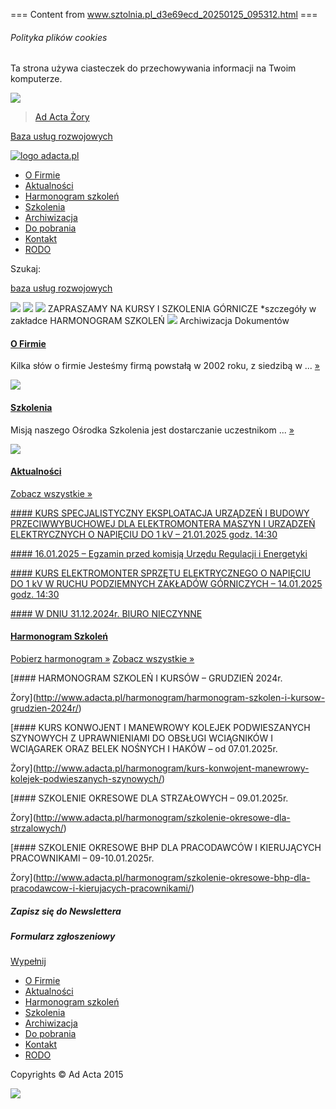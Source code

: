 === Content from www.sztolnia.pl_d3e69ecd_20250125_095312.html ===

###### Polityka plików cookies

Ta strona używa ciasteczek do przechowywania informacji na Twoim komputerze.

![](http://www.adacta.pl/2015/wp-content/themes/adacta-theme//img/fb-btn.png)
> [Ad Acta Żory](https://www.facebook.com/adactazory)

[Baza usług rozwojowych](http://www.adacta.pl/od-wrzesnia-fundusze-unijne-na-szkolenia/)

[![logo adacta.pl](http://www.adacta.pl/2015/wp-content/themes/adacta-theme/img/logo.png)](http://www.adacta.pl/ "adacta.pl")

* [O Firmie](http://www.adacta.pl/o-firmie/)
* [Aktualności](http://www.adacta.pl/aktualnosci/)
* [Harmonogram szkoleń](http://www.adacta.pl/harmonogram-szkolen/)
* [Szkolenia](http://www.adacta.pl/szkolenia/)
* [Archiwizacja](http://www.adacta.pl/archiwizacja/wspolpraca/)
* [Do pobrania](http://www.adacta.pl/do-pobrania/)
* [Kontakt](http://www.adacta.pl/dane-kontaktowe/)
* [RODO](http://www.adacta.pl/2015/wp-content/uploads/2015/07/Klauzula-informacyjna-dotyczaca-ochrony-danych-osob-fizycznych.pdf)

Szukaj:

[baza usług rozwojowych](http://www.adacta.pl/od-wrzesnia-fundusze-unijne-na-szkolenia/)

   ![](http://www.adacta.pl/2015/wp-content/uploads/2015/09/14033207_s-1280x600.jpg)  ![](http://www.adacta.pl/2015/wp-content/uploads/2015/09/14033207_s-1280x600.jpg)  ![](http://www.adacta.pl/2015/wp-content/uploads/2021/12/adacta_-1280x600.jpg)  ZAPRASZAMY
 NA KURSY
 I SZKOLENIA GÓRNICZE \*szczegóły w zakładce HARMONOGRAM SZKOLEŃ    ![](http://www.adacta.pl/2015/wp-content/uploads/2016/09/iserg101100002-1280x600.jpg)  Archiwizacja Dokumentów

#### [O Firmie](http://www.adacta.pl/o-firmie/)

Kilka słów o firmie Jesteśmy firmą powstałą w 2002 roku, z siedzibą w ... [»](http://www.adacta.pl/o-firmie/)

![](http://www.adacta.pl/2015/wp-content/uploads/2015/07/Fotolia_51126459_L-250x250.jpg)

#### [Szkolenia](http://www.adacta.pl/szkolenia/)

Misją naszego Ośrodka Szkolenia jest dostarczanie uczestnikom ... [»](http://www.adacta.pl/szkolenia/)

![](http://www.adacta.pl/2015/wp-content/uploads/2015/07/training.jpg)

#### [Aktualności](/2015/aktualnosci)

[Zobacz wszystkie »](/2015/aktualnosci)

[#### KURS SPECJALISTYCZNY EKSPLOATACJA URZĄDZEŃ I BUDOWY PRZECIWWYBUCHOWEJ DLA ELEKTROMONTERA MASZYN I URZĄDZEŃ ELEKTRYCZNYCH O NAPIĘCIU DO 1 kV – 21.01.2025 godz. 14:30](http://www.adacta.pl/kurs-specjalistyczny-eksploatacja-urzadzen-i-budowy-przeciwwybuchowej-dla-elektronontera-pow-1-kv-08-04-2024-2-2/)

[#### 16.01.2025 – Egzamin przed komisją Urzędu Regulacji i Energetyki](http://www.adacta.pl/w-dniu-02-05-2022r-biuro-nieczynne-3-2-2-3-4/)

[#### KURS ELEKTROMONTER SPRZĘTU ELEKTRYCZNEGO O NAPIĘCIU DO 1 kV W RUCHU PODZIEMNYCH ZAKŁADÓW GÓRNICZYCH – 14.01.2025 godz. 14:30](http://www.adacta.pl/kurs-specjalistyczny-eksploatacja-urzadzen-i-budowy-przeciwwybuchowej-dla-elektronontera-pow-1-kv-08-04-2024-2-2-2/)

[#### W DNIU 31.12.2024r. BIURO NIECZYNNE](http://www.adacta.pl/w-dniu-02-05-2022r-biuro-nieczynne-3-2-2-3-4-2/)

#### [Harmonogram Szkoleń](/2015/harmonogram)

[Pobierz harmonogram »](/2015/harmonogram)
[Zobacz wszystkie »](/2015/harmonogram)

[#### HARMONOGRAM SZKOLEŃ I KURSÓW – GRUDZIEŃ 2024r.

Żory](http://www.adacta.pl/harmonogram/harmonogram-szkolen-i-kursow-grudzien-2024r/)

[#### KURS KONWOJENT I MANEWROWY KOLEJEK PODWIESZANYCH SZYNOWYCH Z UPRAWNIENIAMI DO OBSŁUGI WCIĄGNIKÓW I WCIĄGAREK ORAZ BELEK NOŚNYCH I HAKÓW – od 07.01.2025r.

Żory](http://www.adacta.pl/harmonogram/kurs-konwojent-manewrowy-kolejek-podwieszanych-szynowych/)

[#### SZKOLENIE OKRESOWE DLA STRZAŁOWYCH – 09.01.2025r.

Żory](http://www.adacta.pl/harmonogram/szkolenie-okresowe-dla-strzalowych/)

[#### SZKOLENIE OKRESOWE BHP DLA PRACODAWCÓW I KIERUJĄCYCH PRACOWNIKAMI – 09-10.01.2025r.

Żory](http://www.adacta.pl/harmonogram/szkolenie-okresowe-bhp-dla-pracodawcow-i-kierujacych-pracownikami/)

##### Zapisz się do Newslettera

##### Formularz zgłoszeniowy

[Wypełnij](/2015/formularz-zgloszeniowy/)

* [O Firmie](http://www.adacta.pl/o-firmie/)
* [Aktualności](http://www.adacta.pl/aktualnosci/)
* [Harmonogram szkoleń](http://www.adacta.pl/harmonogram-szkolen/)
* [Szkolenia](http://www.adacta.pl/szkolenia/)
* [Archiwizacja](http://www.adacta.pl/archiwizacja/wspolpraca/)
* [Do pobrania](http://www.adacta.pl/do-pobrania/)
* [Kontakt](http://www.adacta.pl/dane-kontaktowe/)
* [RODO](http://www.adacta.pl/2015/wp-content/uploads/2015/07/Klauzula-informacyjna-dotyczaca-ochrony-danych-osob-fizycznych.pdf)

Copyrights © Ad Acta 2015

![](http://www.adacta.pl/2015/wp-content/uploads/2019/07/nowe-logo.png)


